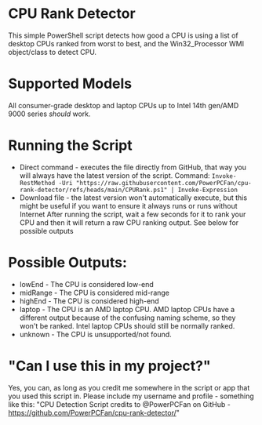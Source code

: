 # CPU Rank Detector
This simple PowerShell script detects how good a CPU is using a list of desktop CPUs ranked from worst to best, and the Win32_Processor WMI object/class to detect CPU.

# Supported Models
All consumer-grade desktop and laptop CPUs up to Intel 14th gen/AMD 9000 series *should* work. 

# Running the Script
- Direct command - executes the file directly from GitHub, that way you will always have the latest version of the script. Command: `Invoke-RestMethod -Uri "https://raw.githubusercontent.com/PowerPCFan/cpu-rank-detector/refs/heads/main/CPURank.ps1" | Invoke-Expression`
- Download file - the latest version won't automatically execute, but this might be useful if you want to ensure it always runs or runs without Internet
After running the script, wait a few seconds for it to rank your CPU and then it will return a raw CPU ranking output. See below for possible outputs

# Possible Outputs:
- lowEnd - The CPU is considered low-end
- midRange - The CPU is considered mid-range
- highEnd - The CPU is considered high-end
- laptop - The CPU is an AMD laptop CPU. AMD laptop CPUs have a different output because of the confusing naming scheme, so they won't be ranked. Intel laptop CPUs should still be normally ranked.
- unknown - The CPU is unsupported/not found.

# "Can I use this in my project?" 
Yes, you can, as long as you credit me somewhere in the script or app that you used this script in.
Please include my username and profile - something like this:
"CPU Detection Script credits to @PowerPCFan on GitHub - https://github.com/PowerPCFan/cpu-rank-detector/" 
